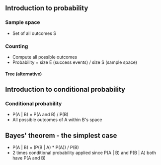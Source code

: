 ## Introduction to probability
### Sample space
- Set of all outcomes S
### Counting
- Compute all possible outcomes
- Probability = size E (success events) / size S (sample space)
#### Tree (alternative)
## Introduction to conditional probability 
### Conditional probability
- P(A | B) = P(A and B) / P(B) 
- All possible outcomes of A within B's space
## Bayes' theorem - the simplest case
- P(A | B) = (P(B | A) * P(A)) / P(B)
- 2 times conditional probability applied since P(A | B) and P(B | A) both have P(A and B)